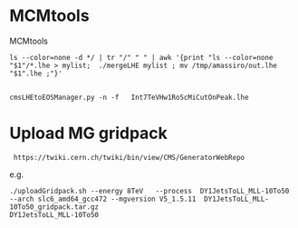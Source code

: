 MCMtools
========

MCMtools

    ls --color=none -d */ | tr "/" " " | awk '{print "ls --color=none "$1"/*.lhe > mylist;  ./mergeLHE mylist ; mv /tmp/amassiro/out.lhe "$1".lhe ;"}'


    cmsLHEtoEOSManager.py -n -f   Int7TeVHw1RoScMiCutOnPeak.lhe


Upload MG gridpack
===

     https://twiki.cern.ch/twiki/bin/view/CMS/GeneratorWebRepo

e.g.

    ./uploadGridpack.sh --energy 8TeV   --process  DY1JetsToLL_MLL-10To50  --arch slc6_amd64_gcc472 --mgversion V5_1.5.11  DY1JetsToLL_MLL-10To50_gridpack.tar.gz
    DY1JetsToLL_MLL-10To50



